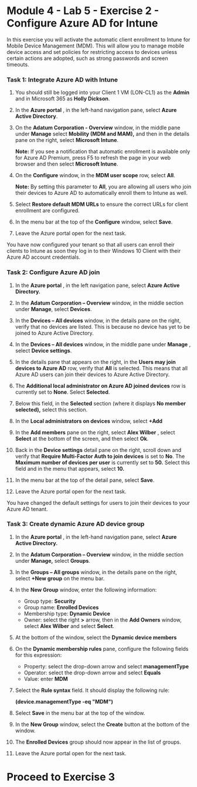 # Module 4 - Lab 5 - Exercise 2 - Configure Azure AD for Intune 

In this exercise you will activate the automatic client enrollment to Intune for Mobile Device Management (MDM). This will allow you to manage mobile device access and set policies for restricting access to devices unless certain actions are adopted, such as strong passwords and screen timeouts.

### Task 1: Integrate Azure AD with Intune

1. You should still be logged into your Client 1 VM (LON-CL1) as the **Admin** and in Microsoft 365 as **Holly Dickson**.

2. In the **Azure portal** , in the left-hand navigation pane, select **Azure Active Directory**.

3. On the **Adatum Corporation - Overview** window, in the middle pane under **Manage** select **Mobility (MDM and MAM),** and then in the details pane on the right, select **Microsoft Intune**.

    **Note:** If you see a notification that automatic enrollment is available only for Azure AD Premium, press F5 to refresh the page in your web browser and then select **Microsoft Intune**.

4. On the **Configure** window, in the **MDM user scope** row, select **All**.

    **Note:** By setting this parameter to **All**, you are allowing all users who join their devices to Azure AD to automatically enroll them to Intune as well.

5. Select **Restore default MDM URLs** to ensure the correct URLs for client enrollment are configured.

6. In the menu bar at the top of the **Configure** window, select **Save**.

7. Leave the Azure portal open for the next task.

You have now configured your tenant so that all users can enroll their clients to Intune as soon they log in to their Windows 10 Client with their Azure AD account credentials.


### Task 2: Configure Azure AD join

1. In the **Azure portal** , in the left navigation pane, select **Azure Active Directory.**

2. In the **Adatum Corporation – Overview** window, in the middle section under **Manage**, select **Devices**.

3. In the **Devices – All devices** window, in the details pane on the right, verify that no devices are listed. This is because no device has yet to be joined to Azure Active Directory.

4. In the **Devices – All devices** window, in the middle pane under **Manage** , select **Device settings**.

5. In the details pane that appears on the right, in the **Users may join devices to Azure AD** row, verify that **All** is selected. This means that all Azure AD users can join their devices to Azure Active Directory.

6. The **Additional local administrator on Azure AD joined devices** row is currently set to **None**. Select **Selected**.

7. Below this field, in the **Selected** section (where it displays **No member selected),** select this section.

8. In the **Local administrators on devices** window, select **+Add**

9. In the **Add members** pane on the right, select **Alex Wilber** , select **Select** at the bottom of the screen, and then select **Ok**.

10. Back in the **Device settings** detail pane on the right, scroll down and verify that **Require Multi-Factor Auth to join devices** is set to **No**. The **Maximum number of devices per user** is currently set to **50.** Select this field and in the menu that appears, select **10.**

11. In the menu bar at the top of the detail pane, select **Save**.

12. Leave the Azure portal open for the next task.

You have changed the default settings for users to join their devices to your Azure AD tenant.


### Task 3: Create dynamic Azure AD device group

1. In the **Azure portal** , in the left-hand navigation pane, select **Azure Active Directory.**

2. In the **Adatum Corporation – Overview** window, in the middle section under **Manage,** select **Groups**.

3. In the **Groups – All groups** window, in the details pane on the right, select **+New group** on the menu bar.

4. In the **New Group** window, enter the following information:

    - Group type: **Security**
    - Group name: **Enrolled Devices**
    - Membership type: **Dynamic Device**
    - Owner: select the right **>** arrow, then in the **Add Owners** window, select **Alex Wilber** and select **Select**.

5. At the bottom of the window, select the **Dynamic device members**

6. On the **Dynamic membership rules** pane, configure the following fields for this expression:

    - Property: select the drop-down arrow and select **managementType**
    - Operator: select the drop-down arrow and select **Equals**  
    - Value: enter **MDM**

3. Select the **Rule syntax** field. It should display the following rule:

    **(device.managementType -eq  &quot;MDM&quot;)**

7. Select **Save** in the menu bar at the top of the window.

8. In the **New Group** window, select the **Create** button at the bottom of the window.

9. The **Enrolled Devices** group should now appear in the list of groups.

10. Leave the Azure portal open for the next task.


# Proceed to Exercise 3
